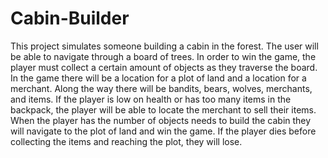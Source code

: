 # Cabin-Builder
This project simulates someone building a cabin in the forest. The user will be able to navigate through a board of trees. 
In order to win the game, the player must collect a certain amount of objects as they traverse the board. 
In the game there will be a location for a plot of land and a location for a merchant.  Along the way there will be bandits, 
bears, wolves, merchants, and items. If the player is low on health or has too many items in the backpack, the player will
be able to locate the merchant to sell their items. When the player has the number of objects needs to build the cabin they
will navigate to the plot of land and win the game. If the player dies before collecting the items and reaching the plot,
they will lose.
